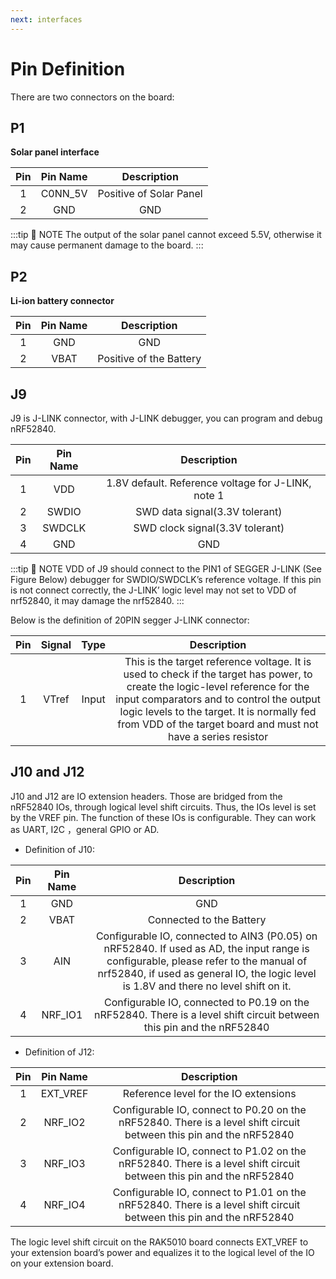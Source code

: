 ```yaml
---
next: interfaces
---
```


# Pin Definition

There are two connectors on the board:

## P1

**Solar panel interface**

|  Pin  | Pin Name |       Description       |
| :---: | :------: | :---------------------: |
|   1   | C0NN\_5V | Positive of Solar Panel |
|   2   |   GND    |           GND           |

:::tip 📝 NOTE
The output of the solar panel cannot exceed 5.5V, otherwise it may cause permanent damage to the board.
:::

## P2

**Li-ion battery connector**

|  Pin  | Pin Name |       Description       |
| :---: | :------: | :---------------------: |
|   1   |   GND    |           GND           |
|   2   |   VBAT   | Positive of the Battery |


## J9

J9 is J-LINK connector, with J-LINK debugger, you can program and debug nRF52840.

|  Pin  | Pin Name |                    Description                     |
| :---: | :------: | :------------------------------------------------: |
|   1   |   VDD    | 1.8V default. Reference voltage for J-LINK, note 1 |
|   2   |  SWDIO   |           SWD data signal(3.3V tolerant)           |
|   3   |  SWDCLK  |          SWD clock signal(3.3V tolerant)           |
|   4   |   GND    |                        GND                         |

:::tip 📝 NOTE
 VDD of J9 should connect to the PIN1 of SEGGER J-LINK (See Figure Below) debugger for SWDIO/SWDCLK’s reference voltage. If this pin is not connect correctly, the J-LINK’ logic level may not set to VDD of nrf52840, it may damage the nrf52840.
:::


Below is the definition of 20PIN segger J-LINK connector:

<rk-img
  src="/assets/images/datasheet/rak5010/j-link-pinout.png"
  width="100%"
  figure-number="1"
  caption="J-LINK Pinout"
/>

|  Pin  | Signal | Type  |                                                                                                                                        Description                                                                                                                                         |
| :---: | :----: | :---: | :----------------------------------------------------------------------------------------------------------------------------------------------------------------------------------------------------------------------------------------------------------------------------------------: |
|   1   | VTref  | Input | This is the target reference voltage. It is used to check if the target has power, to create the logic-level reference for the input comparators and to control the output logic levels to the target. It is normally fed from VDD of the target board and must not have a series resistor |


## J10 and J12

J10 and J12 are IO extension headers. Those are bridged from the nRF52840 IOs, through logical level shift circuits. Thus, the IOs level is set by the VREF pin. The function of these IOs is configurable. They can work as UART, I2C ，general GPIO or AD.

- Definition of J10:

|  Pin  | Pin Name |                                                                                                          Description                                                                                                           |
| :---: | :------: | :----------------------------------------------------------------------------------------------------------------------------------------------------------------------------------------------------------------------------: |
|   1   |   GND    |                                                                                                              GND                                                                                                               |
|   2   |   VBAT   |                                                                                                    Connected to the Battery                                                                                                    |
|   3   |   AIN    | Configurable IO, connected to AIN3 (P0.05) on nRF52840. If used as AD, the input range is configurable, please refer to the manual of nrf52840, if used as general IO, the logic level is 1.8V and there no level shift on it. |
|   4   | NRF\_IO1 |                                                     Configurable IO, connected to P0.19 on the nRF52840. There is a level shift circuit between this pin and the nRF52840                                                      |


- Definition of J12:

|  Pin  | Pin Name  |                                                     Description                                                     |
| :---: | :-------: | :-----------------------------------------------------------------------------------------------------------------: |
|   1   | EXT\_VREF |                                        Reference level for the IO extensions                                        |
|   2   | NRF\_IO2  | Configurable IO, connect to P0.20 on the nRF52840. There is a level shift circuit between this pin and the nRF52840 |
|   3   | NRF\_IO3  | Configurable IO, connect to P1.02 on the nRF52840. There is a level shift circuit between this pin and the nRF52840 |
|   4   | NRF\_IO4  | Configurable IO, connect to P1.01 on the nRF52840. There is a level shift circuit between this pin and the nRF52840 |


The logic level shift circuit on the RAK5010 board connects EXT_VREF to your extension board’s power and equalizes it to the logical level of the IO on your extension board.


<rk-img
  src="/assets/images/datasheet/rak5010/typical-converter-circuitry.jpg"
  width="100%"
  figure-number="2"
  caption="Typical Converter Circuitry"
/>